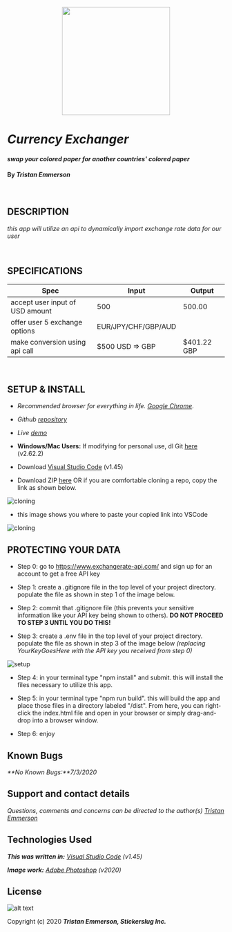<p align="center">
  <img width="250" height="250" src="https://coding-assets.s3-us-west-2.amazonaws.com/img/stickerslug-logo3.png">
</p>

# _Currency Exchanger_

#### _swap your colored paper for another countries' colored paper_	

#### By _**Tristan Emmerson**_

<br>

## **DESCRIPTION**

_this app will utilize an api to dynamically import exchange rate data for our user_

<br>

## **SPECIFICATIONS**

| Spec 	| Input 	| Output 	|
|-	|-	|-	|
| accept user input of USD amount 	| 500 	| 500.00 	|
| offer user 5 exchange options 	| EUR/JPY/CHF/GBP/AUD 	|  	|
| make conversion using api call 	| $500 USD => GBP 	| $401.22 GBP 	|

<br>

## **SETUP & INSTALL**

*  _Recommended browser for everything in life. [Google Chrome](https://www.google.com/chrome/)_.

*  _Github [repository](https://github.com/tmemmerson/currency-exchanger4.git)_

*  _Live [demo](https://tmemmerson.github.io/currency-exchanger4/)_

*  **Windows/Mac Users:** If modifying for personal use, dl Git [here](https://git-scm.com/downloads/) (v2.62.2)

* Download [Visual Studio Code](https://code.visualstudio.com/) (v1.45)

* Download ZIP [here](https://github.com/tmemmerson/currency-exchanger4.git) OR if you are comfortable cloning a repo, copy the link as shown below.

![cloning](https://coding-assets.s3-us-west-2.amazonaws.com/img/clone.gif "How to clone repo")

* this image shows you where to paste your copied link into VSCode

![cloning](https://coding-assets.s3-us-west-2.amazonaws.com/img/clone-github2.gif "Cloning from Github within VSCode")

## **PROTECTING YOUR DATA**

* Step 0: go to https://www.exchangerate-api.com/ and sign up for an account to get a free API key

* Step 1: create a .gitignore file in the top level of your project directory. populate the file as shown in step 1 of the image below.

* Step 2: commit that .gitignore file (this prevents your sensitive information like your API key being shown to others). **DO NOT PROCEED TO STEP 3 UNTIL YOU DO THIS!**

* Step 3: create a .env file in the top level of your project directory. populate the file as shown in step 3 of the image below _(replacing YourKeyGoesHere with the API key you received from step 0)_

![setup](https://coding-assets.s3-us-west-2.amazonaws.com/img/readme-image.jpg "Set up instructions")

* Step 4: in your terminal type "npm install" and submit. this will install the files necessary to utilize this app.

* Step 5: in your terminal type "npm run build". this will build the app and place those files in a directory labeled "/dist". From here, you can right-click the index.html file and open in your browser or simply drag-and-drop into a browser window. 

* Step 6: enjoy

## **Known Bugs**

_**No Known Bugs:**7/3/2020_

## **Support and contact details**

_Questions, comments and concerns can be directed to the author(s) [Tristan Emmerson](tristan@stickerslug.com)_

## **Technologies Used**

_**This was written in:** [Visual Studio Code](https://code.visualstudio.com/) (v1.45)_

_**Image work:** [Adobe Photoshop](https://www.adobe.com/products/photoshop.html/) (v2020)_


## **License**
![alt text][logo]

[logo]: https://img.shields.io/bower/l/bootstrap "MIT License"

Copyright (c) 2020 **_Tristan Emmerson, Stickerslug Inc._**